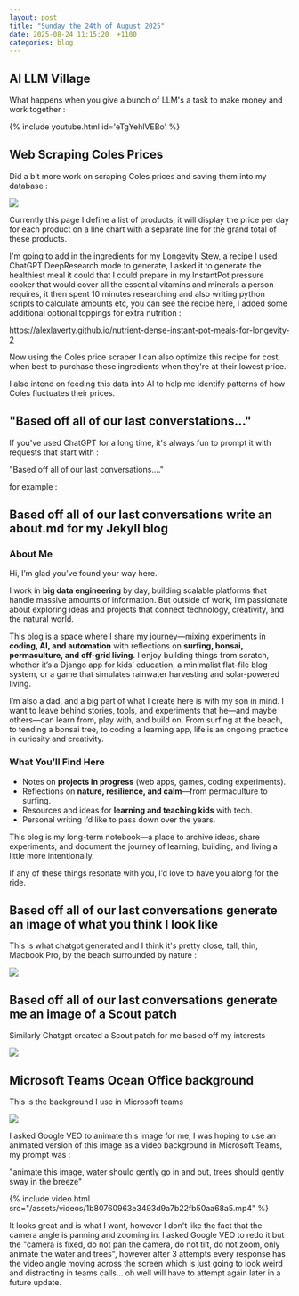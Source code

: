 ```yaml
---
layout: post
title: "Sunday the 24th of August 2025"
date: 2025-08-24 11:15:20  +1100
categories: blog
---
```

## AI LLM Village 

What happens when you give a bunch of LLM's a task to make money and work together :

{% include youtube.html id='eTgYehlVEBo' %}

## Web Scraping Coles Prices

Did a bit more work on scraping Coles prices and saving them into my database :

![](/assets/images/f997aa0d1204494d989ebf8c979b4287.png)

Currently this page I define a list of products, it will display the price per day for each product on a line chart with a separate line for the grand total of these products. 

I'm going to add in the ingredients for my Longevity Stew, a recipe I used ChatGPT DeepResearch mode to generate, I asked it to generate the healthiest meal it could that I could prepare in my InstantPot pressure cooker that would cover all the essential vitamins and minerals a person requires, it then spent 10 minutes researching and also writing python scripts to calculate amounts etc, you can see the recipe here, I added some additional optional toppings for extra nutrition :

<https://alexlaverty.github.io/nutrient-dense-instant-pot-meals-for-longevity-2>

Now using the Coles price scraper I can also optimize this recipe for cost, when best to purchase these ingredients when they're at their lowest price.

I also intend on feeding this data into AI to help me identify patterns of how Coles fluctuates their prices.

## "Based off all of our last converstations..."

If you've used ChatGPT for a long time, it's always fun to prompt it with requests that start with :

"Based off all of our last conversations...." 

for example :

## Based off all of our last conversations write an about.md for my Jekyll blog

### About Me

Hi, I’m glad you’ve found your way here.  

I work in **big data engineering** by day, building scalable platforms that handle massive amounts of information. But outside of work, I’m passionate about exploring ideas and projects that connect technology, creativity, and the natural world.  

This blog is a space where I share my journey—mixing experiments in **coding, AI, and automation** with reflections on **surfing, bonsai, permaculture, and off-grid living**. I enjoy building things from scratch, whether it’s a Django app for kids’ education, a minimalist flat-file blog system, or a game that simulates rainwater harvesting and solar-powered living.  

I’m also a dad, and a big part of what I create here is with my son in mind. I want to leave behind stories, tools, and experiments that he—and maybe others—can learn from, play with, and build on. From surfing at the beach, to tending a bonsai tree, to coding a learning app, life is an ongoing practice in curiosity and creativity.  

### What You’ll Find Here
- Notes on **projects in progress** (web apps, games, coding experiments).  
- Reflections on **nature, resilience, and calm**—from permaculture to surfing.  
- Resources and ideas for **learning and teaching kids** with tech.  
- Personal writing I’d like to pass down over the years.  

This blog is my long-term notebook—a place to archive ideas, share experiments, and document the journey of learning, building, and living a little more intentionally.  

If any of these things resonate with you, I’d love to have you along for the ride.

## Based off all of our last conversations generate an image of what you think I look like

This is what chatgpt generated and I think it's pretty close, tall, thin, Macbook Pro, by the beach surrounded by nature :

![](/assets/images/c06fde3a66cc48c388723a7139755c57.png)

## Based off all of our last conversations generate me an image of a Scout patch

Similarly Chatgpt created a Scout patch for me based off my interests

![](/assets/images/a705fc8aedeb489390961ff0ab9cba62.png)

## Microsoft Teams Ocean Office background

This is the background I use in Microsoft teams 

![](/assets/images/7af9712329874c7dac54356cd7c2e965.png)

I asked Google VEO to animate this image for me, I was hoping to use an animated version of this image as a video background in Microsoft Teams, my prompt was :

"animate this image, water should gently go in and out, trees should gently sway in the breeze"

{% include video.html src="/assets/videos/1b80760963e3493d9a7b22fb50aa68a5.mp4" %}

It looks great and is what I want, however I don't like the fact that the camera angle is panning and zooming in. I asked Google VEO to redo it but the "camera is fixed, do not pan the camera, do not tilt, do not zoom, only animate the water and trees", however after 3 attempts every response has the video angle moving across the screen which is just going to look weird and distracting in teams calls... oh well will have to attempt again later in a future update.